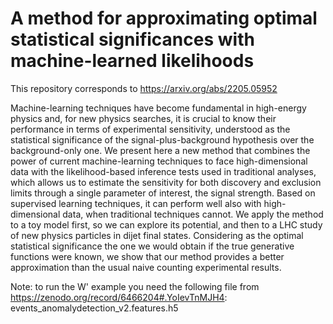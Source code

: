 # A method for approximating optimal statistical significances with machine-learned likelihoods
This repository corresponds to https://arxiv.org/abs/2205.05952

Machine-learning techniques have become fundamental in high-energy physics and, for new physics searches, it is crucial to know their performance in terms of experimental sensitivity, understood as the statistical significance of the signal-plus-background hypothesis over the background-only one. We present here a new method that combines the power of current machine-learning techniques to face high-dimensional data with the likelihood-based inference tests used in traditional analyses, which allows us to estimate the sensitivity for both discovery and exclusion limits through a single parameter of interest, the signal strength. Based on supervised learning techniques, it can perform well also with high-dimensional data, when traditional techniques cannot. We apply the method to a toy model first, so we can explore its potential, and then to a LHC study of new physics particles in dijet final states. Considering as the optimal statistical significance the one we would obtain if the true generative functions were known, we show that our method provides a better approximation than the usual naive counting experimental results. 



Note: to run the W' example you need the following file from https://zenodo.org/record/6466204#.YoIevTnMJH4:
events_anomalydetection_v2.features.h5
